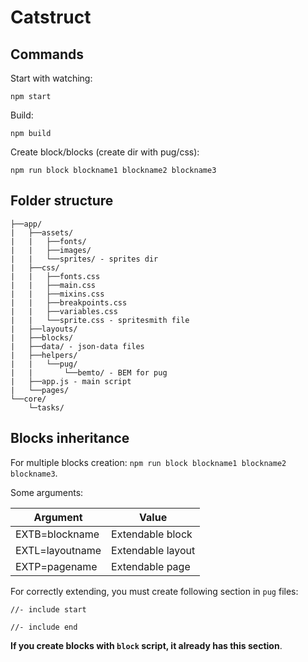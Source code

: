 # Catstruct

## Commands

Start with watching:
```
npm start
```
Build:
```
npm build
```
Create block/blocks (create dir with pug/css):
```
npm run block blockname1 blockname2 blockname3
```

## Folder structure

```
├──app/
|   ├──assets/
|   |   ├──fonts/
|   |   ├──images/
|   |   └──sprites/ - sprites dir
|   ├──css/
|   |   ├──fonts.css
|   |   ├──main.css
|   |   ├──mixins.css
|   |   ├──breakpoints.css
|   |   ├──variables.css
|   |   └──sprite.css - spritesmith file
|   ├──layouts/
|   ├──blocks/
|   ├──data/ - json-data files
|   ├──helpers/
|   |   └──pug/
|   |       └──bemto/ - BEM for pug
|   ├──app.js - main script
|   └──pages/
└──core/
    └─tasks/
```
## Blocks inheritance

For multiple blocks creation: `npm run block blockname1 blockname2 blockname3`.

Some arguments:

|**Argument**|**Value**|
|------------|-------------|
|EXTB=blockname|Extendable block|
|EXTL=layoutname|Extendable layout|
|EXTP=pagename|Extendable page|

For correctly extending, you must create following section in `pug` files:

```
//- include start

//- include end
```

**If you create blocks with `block` script, it already has this section**.